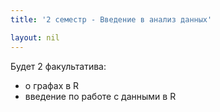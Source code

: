 ```yaml
---
title: '2 семестр - Введение в анализ данных'

layout: nil
---
```


Будет 2 факультатива:
* о графах в R
* введение по работе с данными в R

